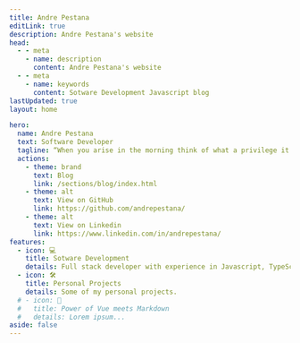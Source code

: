 ```yaml
---
title: Andre Pestana
editLink: true
description: Andre Pestana's website
head:
  - - meta
    - name: description
      content: Andre Pestana's website
  - - meta
    - name: keywords
      content: Sotware Development Javascript blog
lastUpdated: true
layout: home

hero:
  name: Andre Pestana
  text: Software Developer
  tagline: “When you arise in the morning think of what a privilege it is to be alive, to think, to enjoy, to love...” ― Marcus Aurelius.
  actions:
    - theme: brand
      text: Blog
      link: /sections/blog/index.html
    - theme: alt
      text: View on GitHub
      link: https://github.com/andrepestana/
    - theme: alt
      text: View on Linkedin
      link: https://www.linkedin.com/in/andrepestana/
features:
  - icon: 💻
    title: Sotware Development
    details: Full stack developer with experience in Javascript, TypeScript, Vue.js, Node.js, Java, Python, RESTful APIs, Databases and Agile Development.
  - icon: 🛠️
    title: Personal Projects
    details: Some of my personal projects.
  # - icon: 🖖
  #   title: Power of Vue meets Markdown
  #   details: Lorem ipsum...
aside: false
---
```

